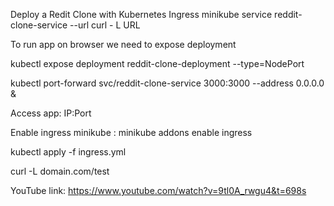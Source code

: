 Deploy a Redit Clone with Kubernetes Ingress
minikube service reddit-clone-service --url
curl - L URL

To run app on browser we need to expose deployment

kubectl expose deployment reddit-clone-deployment --type=NodePort

kubectl port-forward svc/reddit-clone-service 3000:3000 --address 0.0.0.0 &

Access app: IP:Port

Enable ingress minikube : minikube addons enable ingress

kubectl apply -f ingress.yml

curl -L domain.com/test

YouTube link: https://www.youtube.com/watch?v=9tl0A_rwgu4&t=698s
